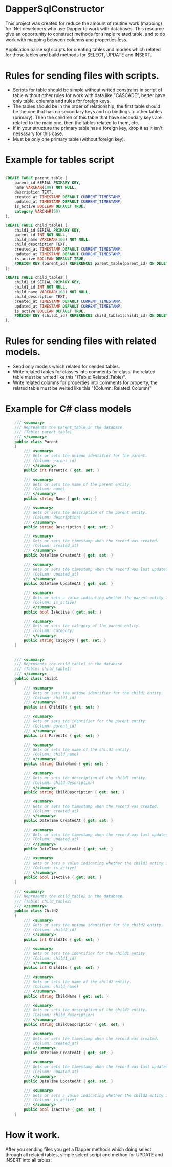 # DapperSqlConstructor

This project was created for reduce the amount of routine work (mapping) for .Net developers who use Dapper to work with databases.
This resource give an opportunity to construct methods for simple related table, and to do work with mapping between columns and properties less.

Application parse sql scripts for creating tables and models which related for those tables and build methods for SELECT, UPDATE and INSERT.

# Rules for sending files with scripts.
- Scripts for table should be simple without writed constrains in script of table without other rules for work with data like "CASCADE", better have only table, columns and rules for foreign keys.
- The tables should be in the order of relationship, the first table should be the one that has no secondary keys and no bindings to other tables (primary). Then the children of this table that have secondary keys are related to the main one, then the tables related to them, etc.
- If in your structure the primary table has a foreign key, drop it as it isn't nessasary for this case.
- Must be only one primary table (without foreign key).

# Example for tables script

```SQL

CREATE TABLE parent_table (
    parent_id SERIAL PRIMARY KEY,
    name VARCHAR(100) NOT NULL,
    description TEXT,
    created_at TIMESTAMP DEFAULT CURRENT_TIMESTAMP,
    updated_at TIMESTAMP DEFAULT CURRENT_TIMESTAMP,
    is_active BOOLEAN DEFAULT TRUE,
    category VARCHAR(50)
);

CREATE TABLE child_table1 (
    child1_id SERIAL PRIMARY KEY,
    parent_id INT NOT NULL,
    child_name VARCHAR(100) NOT NULL,
    child_description TEXT,
    created_at TIMESTAMP DEFAULT CURRENT_TIMESTAMP,
    updated_at TIMESTAMP DEFAULT CURRENT_TIMESTAMP,
    is_active BOOLEAN DEFAULT TRUE,
    FOREIGN KEY (parent_id) REFERENCES parent_table(parent_id) ON DELETE CASCADE
);

CREATE TABLE child_table2 (
    child2_id SERIAL PRIMARY KEY,
    child1_id INT NOT NULL,
    child_name VARCHAR(100) NOT NULL,
    child_description TEXT,
    created_at TIMESTAMP DEFAULT CURRENT_TIMESTAMP,
    updated_at TIMESTAMP DEFAULT CURRENT_TIMESTAMP,
    is_active BOOLEAN DEFAULT TRUE,
    FOREIGN KEY (child1_id) REFERENCES child_table1(child1_id) ON DELETE CASCADE
);

```
# Rules for sending files with related models. 
- Send only models which related for sended tables.
- Write related tables for classes into comments for class, the related table must be writed like this "(Table: Related_Table)".
- Write related columns for properties into comments for property, the related table must be weited like this "(Column: Related_Column)"

# Example for C# class models

```C#
    /// <summary>
    /// Represents the parent_table in the database.
    /// (Table: parent_table)
    /// </summary>
    public class Parent
    {
        /// <summary>
        /// Gets or sets the unique identifier for the parent.
        /// (Column: parent_id)
        /// </summary>
        public int ParentId { get; set; }

        /// <summary>
        /// Gets or sets the name of the parent entity.
        /// (Column: name)
        /// </summary>
        public string Name { get; set; }

        /// <summary>
        /// Gets or sets the description of the parent entity.
        /// (Column: description)
        /// </summary>
        public string Description { get; set; }

        /// <summary>
        /// Gets or sets the timestamp when the record was created.
        /// (Column: created_at)
        /// </summary>
        public DateTime CreatedAt { get; set; }

        /// <summary>
        /// Gets or sets the timestamp when the record was last updated.
        /// (Column: updated_at)
        /// </summary>
        public DateTime UpdatedAt { get; set; }

        /// <summary>
        /// Gets or sets a value indicating whether the parent entity is active.
        /// (Column: is_active)
        /// </summary>
        public bool IsActive { get; set; }

        /// <summary>
        /// Gets or sets the category of the parent entity.
        /// (Column: category)
        /// </summary>
        public string Category { get; set; }
    }
	
	
	/// <summary>
    /// Represents the child_table1 in the database.
    /// (Table: child_table1)
    /// </summary>
    public class Child1
    {
        /// <summary>
        /// Gets or sets the unique identifier for the child1 entity.
        /// (Column: child1_id)
        /// </summary>
        public int Child1Id { get; set; }

        /// <summary>
        /// Gets or sets the identifier for the parent entity.
        /// (Column: parent_id)
        /// </summary>
        public int ParentId { get; set; }

        /// <summary>
        /// Gets or sets the name of the child1 entity.
        /// (Column: child_name)
        /// </summary>
        public string ChildName { get; set; }

        /// <summary>
        /// Gets or sets the description of the child1 entity.
        /// (Column: child_description)
        /// </summary>
        public string ChildDescription { get; set; }

        /// <summary>
        /// Gets or sets the timestamp when the record was created.
        /// (Column: created_at)
        /// </summary>
        public DateTime CreatedAt { get; set; }

        /// <summary>
        /// Gets or sets the timestamp when the record was last updated.
        /// (Column: updated_at)
        /// </summary>
        public DateTime UpdatedAt { get; set; }

        /// <summary>
        /// Gets or sets a value indicating whether the child1 entity is active.
        /// (Column: is_active)
        /// </summary>
        public bool IsActive { get; set; }
    }
	
	/// <summary>
    /// Represents the child_table2 in the database.
    /// (Table: child_table2)
    /// </summary>
    public class Child2
    {
        /// <summary>
        /// Gets or sets the unique identifier for the child2 entity.
        /// (Column: child2_id)
        /// </summary>
        public int Child2Id { get; set; }

        /// <summary>
        /// Gets or sets the identifier for the child1 entity.
        /// (Column: child1_id)
        /// </summary>
        public int Child1Id { get; set; }

        /// <summary>
        /// Gets or sets the name of the child2 entity.
        /// (Column: child_name)
        /// </summary>
        public string ChildName { get; set; }

        /// <summary>
        /// Gets or sets the description of the child2 entity.
        /// (Column: child_description)
        /// </summary>
        public string ChildDescription { get; set; }

        /// <summary>
        /// Gets or sets the timestamp when the record was created.
        /// (Column: created_at)
        /// </summary>
		public DateTime CreatedAt { get; set; }

        /// <summary>
        /// Gets or sets the timestamp when the record was last updated.
        /// (Column: updated_at)
        /// </summary>
        public DateTime UpdatedAt { get; set; }

        /// <summary>
        /// Gets or sets a value indicating whether the child2 entity is active.
        /// (Column: is_active)
        /// </summary>
        public bool IsActive { get; set; }
    }

```
# How it work.
After you sending files you get a Dapper methods which doing select through all related tables, simple select script and method for UPDATE and INSERT into all tables. 


